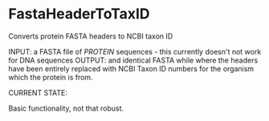 # FastaHeaderToTaxID
Converts protein FASTA headers to NCBI taxon ID


INPUT: a FASTA file of *PROTEIN* sequences - this currently doesn't not work for DNA sequences
OUTPUT: and identical FASTA while where the headers have been entirely replaced with NCBI Taxon ID numbers for the organism which the protein is from.

CURRENT STATE:

Basic functionality, not that robust.
